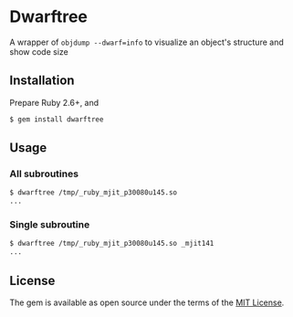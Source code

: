 # Dwarftree

A wrapper of `objdump --dwarf=info` to visualize an object's structure and show code size

## Installation

Prepare Ruby 2.6+, and

```bash
$ gem install dwarftree
```

## Usage
### All subroutines

```bash
$ dwarftree /tmp/_ruby_mjit_p30080u145.so
...
```

### Single subroutine

```bash
$ dwarftree /tmp/_ruby_mjit_p30080u145.so _mjit141
...
```

## License

The gem is available as open source under the terms of the [MIT License](https://opensource.org/licenses/MIT).
